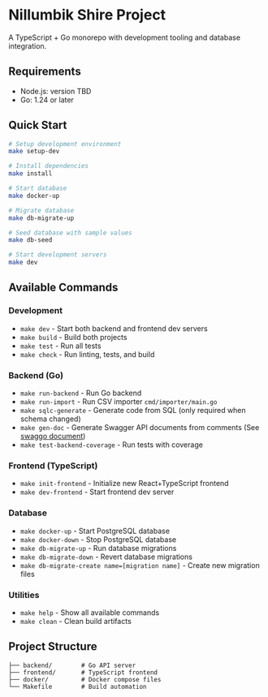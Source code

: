 # Nillumbik Shire Project

A TypeScript + Go monorepo with development tooling and database integration.

## Requirements

* Node.js: version TBD
* Go: 1.24 or later

## Quick Start

```bash
# Setup development environment
make setup-dev

# Install dependencies
make install

# Start database
make docker-up

# Migrate database
make db-migrate-up

# Seed database with sample values
make db-seed

# Start development servers
make dev
```

## Available Commands

### Development
- `make dev` - Start both backend and frontend dev servers
- `make build` - Build both projects
- `make test` - Run all tests
- `make check` - Run linting, tests, and build

### Backend (Go)
- `make run-backend` - Run Go backend
- `make run-import` - Run CSV importer `cmd/importer/main.go`
- `make sqlc-generate` - Generate code from SQL (only required when schema changed)
- `make gen-doc` - Generate Swagger API documents from comments (See [swaggo document](https://github.com/swaggo/swag?tab=readme-ov-file#declarative-comments-format))
- `make test-backend-coverage` - Run tests with coverage

### Frontend (TypeScript)
- `make init-frontend` - Initialize new React+TypeScript frontend
- `make dev-frontend` - Start frontend dev server

### Database
- `make docker-up` - Start PostgreSQL database
- `make docker-down` - Stop PostgreSQL database
- `make db-migrate-up` - Run database migrations
- `make db-migrate-down` - Revert database migrations
- `make db-migrate-create name=[migration name]` - Create new migration files

### Utilities
- `make help` - Show all available commands
- `make clean` - Clean build artifacts

## Project Structure

```
├── backend/        # Go API server
├── frontend/       # TypeScript frontend
├── docker/         # Docker compose files
└── Makefile        # Build automation
```
